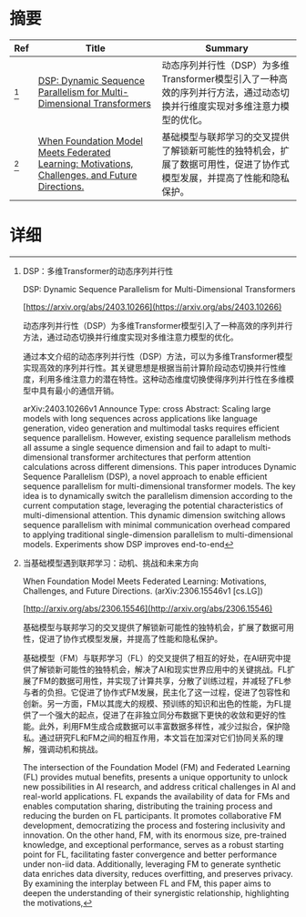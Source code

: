 # 摘要

| Ref | Title | Summary |
| --- | --- | --- |
| [^1] | [DSP: Dynamic Sequence Parallelism for Multi-Dimensional Transformers](https://arxiv.org/abs/2403.10266) | 动态序列并行性（DSP）为多维Transformer模型引入了一种高效的序列并行方法，通过动态切换并行维度实现对多维注意力模型的优化。 |
| [^2] | [When Foundation Model Meets Federated Learning: Motivations, Challenges, and Future Directions.](http://arxiv.org/abs/2306.15546) | 基础模型与联邦学习的交叉提供了解锁新可能性的独特机会，扩展了数据可用性，促进了协作式模型发展，并提高了性能和隐私保护。 |

# 详细

[^1]: DSP：多维Transformer的动态序列并行性

    DSP: Dynamic Sequence Parallelism for Multi-Dimensional Transformers

    [https://arxiv.org/abs/2403.10266](https://arxiv.org/abs/2403.10266)

    动态序列并行性（DSP）为多维Transformer模型引入了一种高效的序列并行方法，通过动态切换并行维度实现对多维注意力模型的优化。

    

    通过本文介绍的动态序列并行性（DSP）方法，可以为多维Transformer模型实现高效的序列并行性。其关键思想是根据当前计算阶段动态切换并行性维度，利用多维注意力的潜在特性。这种动态维度切换使得序列并行性在多维模型中具有最小的通信开销。

    arXiv:2403.10266v1 Announce Type: cross  Abstract: Scaling large models with long sequences across applications like language generation, video generation and multimodal tasks requires efficient sequence parallelism. However, existing sequence parallelism methods all assume a single sequence dimension and fail to adapt to multi-dimensional transformer architectures that perform attention calculations across different dimensions. This paper introduces Dynamic Sequence Parallelism (DSP), a novel approach to enable efficient sequence parallelism for multi-dimensional transformer models. The key idea is to dynamically switch the parallelism dimension according to the current computation stage, leveraging the potential characteristics of multi-dimensional attention. This dynamic dimension switching allows sequence parallelism with minimal communication overhead compared to applying traditional single-dimension parallelism to multi-dimensional models. Experiments show DSP improves end-to-end
    
[^2]: 当基础模型遇到联邦学习：动机、挑战和未来方向

    When Foundation Model Meets Federated Learning: Motivations, Challenges, and Future Directions. (arXiv:2306.15546v1 [cs.LG])

    [http://arxiv.org/abs/2306.15546](http://arxiv.org/abs/2306.15546)

    基础模型与联邦学习的交叉提供了解锁新可能性的独特机会，扩展了数据可用性，促进了协作式模型发展，并提高了性能和隐私保护。

    

    基础模型（FM）与联邦学习（FL）的交叉提供了相互的好处，在AI研究中提供了解锁新可能性的独特机会，解决了AI和现实世界应用中的关键挑战。FL扩展了FM的数据可用性，并实现了计算共享，分散了训练过程，并减轻了FL参与者的负担。它促进了协作式FM发展，民主化了这一过程，促进了包容性和创新。另一方面，FM以其庞大的规模、预训练的知识和出色的性能，为FL提供了一个强大的起点，促进了在非独立同分布数据下更快的收敛和更好的性能。此外，利用FM生成合成数据可以丰富数据多样性，减少过拟合，保护隐私。通过研究FL和FM之间的相互作用，本文旨在加深对它们协同关系的理解，强调动机和挑战。

    The intersection of the Foundation Model (FM) and Federated Learning (FL) provides mutual benefits, presents a unique opportunity to unlock new possibilities in AI research, and address critical challenges in AI and real-world applications. FL expands the availability of data for FMs and enables computation sharing, distributing the training process and reducing the burden on FL participants. It promotes collaborative FM development, democratizing the process and fostering inclusivity and innovation. On the other hand, FM, with its enormous size, pre-trained knowledge, and exceptional performance, serves as a robust starting point for FL, facilitating faster convergence and better performance under non-iid data. Additionally, leveraging FM to generate synthetic data enriches data diversity, reduces overfitting, and preserves privacy. By examining the interplay between FL and FM, this paper aims to deepen the understanding of their synergistic relationship, highlighting the motivations,
    

